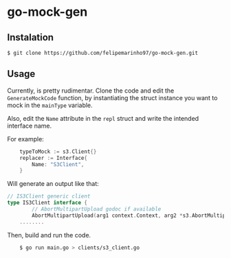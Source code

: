 # go-mock-gen

## Instalation

    $ git clone https://github.com/felipemarinho97/go-mock-gen.git

## Usage

Currently, is pretty rudimentar. Clone the code and edit the `GenerateMockCode` function, by instantiating the struct instance you want to mock in the `mainType` variable.

Also, edit the `Name` attribute in the `repl` struct and write the intended interface name.

For example:

```go
	typeToMock := s3.Client{}
	replacer := Interface{
		Name: "S3Client",
	}
```

Will generate an output like that:

```go
// IS3Client generic client
type IS3Client interface {
        // AbortMultipartUpload godoc if available
    	AbortMultipartUpload(arg1 context.Context, arg2 *s3.AbortMultipartUploadInput, arg3 ...func(*s3.Options)) (*s3.AbortMultipartUploadOutput, error)
    ........
```

Then, build and run the code.

```bash
    $ go run main.go > clients/s3_client.go
```
